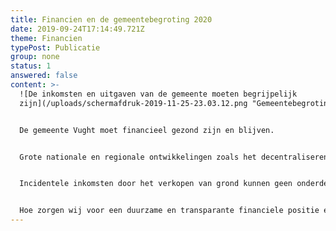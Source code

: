 ```yaml
---
title: Financien en de gemeentebegroting 2020
date: 2019-09-24T17:14:49.721Z
theme: Financien
typePost: Publicatie
group: none
status: 1
answered: false
content: >-
  ![De inkomsten en uitgaven van de gemeente moeten begrijpelijk
  zijn](/uploads/schermafdruk-2019-11-25-23.03.12.png "Gemeentebegroting")


  De gemeente Vught moet financieel gezond zijn en blijven. 


  Grote nationale en regionale ontwikkelingen zoals het decentraliseren van het sociaal domein (Wet Maatschappelijke Ondersteuning WMO, Jeugdzorg en Participatie), N65 en het spoor hebben een grote invloed op de financiele gezondheid van de gemeente Vught. 


  Incidentele inkomsten door het verkopen van grond kunnen geen onderdeel uitmaken van een duurzame financiele huishouding.


  Hoe zorgen wij voor een duurzame en transparante financiele positie en ontwikkeling van onze gemeente?
---
```

